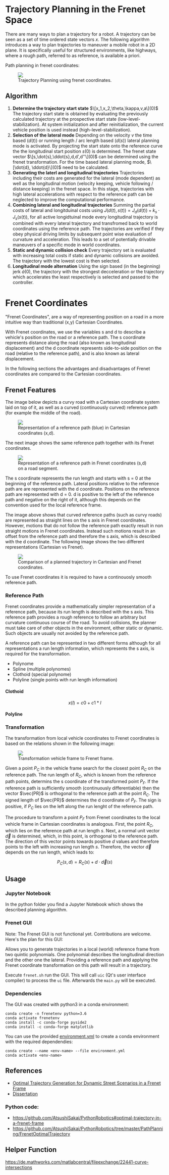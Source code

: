 # Trajectory Planning in the Frenet Space

There are many ways to plan a trajectory for a robot. A trajectory can be seen as a set of time ordered state vectors $x$.
The following algorithm introduces a way to plan trajectories to maneuver a mobile robot in a 2D plane.
It is specifically useful for structured environments, like highways, where a rough path, referred to as reference, is available a priori.

Path planning in frenet coordinates:

<figure>
    <a href="https://raw.githubusercontent.com/fjp/frenet/master/docs/images/optimal_frenet.gif"><img src="https://raw.githubusercontent.com/fjp/frenet/master/docs/images/optimal_frenet.gif"></a>
    <figcaption>Trajectory Planning using frenet coordinates.</figcaption>
</figure>

## Algorithm

1. **Determine the trajectory start state** $\[x_1,x_2,\theta,\kappa,v,a\](0)$
The trajectory start state is obtained by evaluating the previously calculated trajectory
at the prospective start state (low-level-stabilization). 
At system initialization and after reinitialization, the current vehicle 
position is used instead (high-level-stabilization).
2. **Selection of the lateral mode**
Depending on the velocity $v$ the time based ($d(t)$) or running length / arc length based ($d(s)$)
lateral planning mode is activated. By projecting the start state onto the reference curve the
the longitudinal start position $s(0)$ is determined. The frenet state vector 
$\[s,\dot{s},\ddot{s},d,d',d''\](0)$ can be determined using the frenet transformation.
For the time based lateral planning mode, $\[\dot{d}, \ddot{d}\](0)$ need to be calculated.
3. **Generating the laterl and longitudinal trajectories**
Trajectories including their costs are generated for the lateral (mode dependent) 
as well as the longitudinal motion (velocity keeping, vehicle following / distance keeping) in the frenet space.
In this stage, trajectories with high lateral accelerations with respect to the reference
path can be neglected to improve the computational performance.
4. **Combining lateral and longitudinal trajectories**
Summing the partial costs of lateral and longitduinal costs using
$J(d(t),s(t)) = J_d(d(t)) + k_s \cdot J_s(s(t))$, for all active longidtuinal mode every
longitudinal trajectory is combined with every lateral trajectory and transfromed
back to world coordinates using the reference path. The trajectories are verified if they obey physical driving limits by
subsequent point wise evaluation of curvature and acceleration. 
This leads to a set of potentially drivable maneuvers of a specific mode in world coordinates.
5. **Static and dynamic collision check**
Every trajectory set is evaluated with increasing total costs if static and dynamic 
collisions are avoided. The trajectory with the lowest cost is then selected.
6. **Longitudinal mode alternation**
Using the sign based (in the beginning) jerk $\dot{a}(0)$, the trajectory with the
strongest decceleration or the trajectory which accelerates the least respectively 
is selected and passed to the controller.

# Frenet Coordinates

"Frenet Coordinates", are a way of representing position on a road in a more intuitive way than traditional (x,y)
Cartesian Coordinates. 

With Frenet coordinates, we use the variables s and d to describe a vehicle's position on the road or a reference path. 
The s coordinate represents distance along the road (also known as longitudinal displacement) and the d coordinate represents side-to-side position on the road (relative to the reference path), and is also known as lateral displacement.

In the following sections the advantages and disadvantages of Frenet coordinates are compared to the Cartesian coordinates.

## Frenet Features

The image below depicts a curvy road with a Cartesian coordinate system laid on top of it, as well as a curved
(continuously curved) reference path (for example the middle of the road).

<figure>
    <a href="https://raw.githubusercontent.com/fjp/frenet/master/docs/images/cart_refpath.svg?sanitize=true"><img src="https://raw.githubusercontent.com/fjp/frenet/master/docs/images/cart_refpath.svg?sanitize=true"></a>
    <figcaption>Representation of a reference path (blue) in Cartesian coordinates (x,d).</figcaption>
</figure>


The next image shows the same reference path together with its Frenet coordinates.

<figure>
    <a href="/assets/collections/fpv/frame-components.jpg"><img src="/assets/collections/fpv/frame-components.jpg"></a>
    <figcaption>Representation of a reference path in Frenet coordinates (s,d) on a road segment.</figcaption>
</figure>

The s coordinate represents the run length and starts with s = 0 at the beginning of the reference path.
Lateral positions relative to the reference path are are represented with the d coordinate. 
Positions on the reference path are represented with d = 0. d is positive to the left of the reference path and 
negative on the right of it, although this depends on the convention used for the local reference frame.

The image above shows that curved reference paths (such as curvy roads) are represented as straight lines on the
s axis in Frenet coordinates. However, motions that do not follow the reference path exactly result in non straight
motions in Frenet coordinates. Instead such motions result in an offset from the reference path and therefore the s axis, 
which is described with the d coordinate. The following image shows the two different representations (Cartesian vs Frenet).

<figure>
    <a href="/assets/collections/fpv/frame-components.jpg"><img src="/assets/collections/fpv/frame-components.jpg"></a>
    <figcaption>Comparison of a planned trajectory in Cartesian and Frenet coordinates.</figcaption>
</figure>

To use Frenet coordinates it is required to have a continouosly smooth reference path. 

### Reference Path

Frenet coordinates provide a mathematically simpler representation of a reference path, 
because its run length is described with the s axis. This reference path provides a rough reference
to follow an arbitrary but curvature continuous course of the road. To avoid collisions, 
the planner must take care of other objects in the environment, either static or dynamic. 
Such objects are usually not avoided by the reference path.

A reference path can be represented in two different forms although for all representations a run length information,
which represents the s axis, is required for the transformation.

- Polynome
- Spline (multiple polynomes)
- Clothoid (special polynome)
- Polyline (single points with run length information)

#### Clothoid

$$
x(l) = c0 + c1*l
$$

#### Polyline


### Transformation

The transformation from local vehicle coordinates to Frenet coordinates is based on the relations shown in the following image:

<figure>
    <a href="/assets/collections/fpv/frame-components.jpg"><img src="/assets/collections/fpv/frame-components.jpg"></a>
    <figcaption>Transformation vehicle frame to Frenet frame.</figcaption>
</figure>

Given a point $P_C$ in the vehicle frame search for the closest point $R_C$ on the reference path. 
The run length of $R_C$, which is known from the reference path points, 
determins the s coordinate of the transformed point $P_F$.
If the reference path is sufficiently smooth (continuously differentiable) then the vector $\vec{PR}$ is orthogonal
to the reference path at the point $R_C$. The signed length of $\vec{PR}$ determines the d coordinate of $P_F$.
The sign is positive, if $P_C$ lies on the left along the run lenght of the reference path.

The procedure to transform a point $P_F$ from Frenet coordinates to the local vehicle frame in Cartesian coordinates is analogous. First, the point $R_C$, which lies on the reference path at run length $s$. Next, a normal unit vector $\vec{d}$
is determined, which, in this point, is orthogonal to the reference path. The direction of this vector points towards
positive $d$ values and therefore points to the left with increasing run length $s$. 
Therefore, the vector $\vec{d}$ depends on the run length, which leads to:

$$
P_C(s,d) = R_C(s) + d \cdot \vec{d}(s)
$$


## Usage

### Jupyter Notebook

In the python folder you find a Jupyter Notebook which shows the described planning algorithm.

### Frenet GUI

Note: The Frenet GUI is not functional yet. Contributions are welcome. Here's the plan for this GUI:

Allows you to generate trajectories in a local (world) reference frame from two quintic polynomials.
One polynomial describes the longitudinal direction and the other one the lateral. 
Providing a reference path and applying the Frenet coordinate transformation on this path will result in a trajectory.

Execute `frenet.sh` run the GUI. This will call `uic` (Qt's user interface compiler) to process the `ui` file. 
Afterwards the `main.py` will be executed.

### Dependencies

The GUI was created with python3 in a conda environment:

```
conda create -n frenetenv python=3.6
conda activate frenetenv
conda install -c conda-forge pyside2
conda install -c conda-forge matplotlib
```

You can use the provided [environment.yml](environment.yml) to create a conda environment with the required dependendies:

```
conda create --name <env-name> --file environment.yml
conda activate <env-name>
```

## References

- [Optimal Trajectory Generation for Dynamic Street Scenarios in a Frenet Frame](https://www.researchgate.net/profile/Moritz_Werling/publication/224156269_Optimal_Trajectory_Generation_for_Dynamic_Street_Scenarios_in_a_Frenet_Frame/links/54f749df0cf210398e9277af.pdf)
- [Dissertation](https://www.ksp.kit.edu/download/1000021738)

### Python code:

- https://github.com/AtsushiSakai/PythonRobotics#optimal-trajectory-in-a-frenet-frame
- https://github.com/AtsushiSakai/PythonRobotics/tree/master/PathPlanning/FrenetOptimalTrajectory


## Helper Function

https://de.mathworks.com/matlabcentral/fileexchange/22441-curve-intersections
